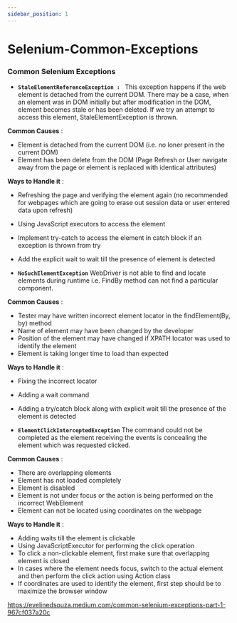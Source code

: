 ```yaml
---
sidebar_position: 1
---
```


# Selenium-Common-Exceptions

### Common Selenium Exceptions

- **`StaleElementReferenceException : `** This exception happens if the web element is detached from the current DOM. There may be a case, when an element was in DOM initially but after modification in the DOM, element becomes stale or has been deleted. If we try an attempt to access this element, StaleElementException is thrown.

**Common Causes** :

- Element is detached from the current DOM (i.e. no loner present in the current DOM)
- Element has been delete from the DOM (Page Refresh or User navigate away from the page or element is replaced with identical attributes)

**Ways to Handle it** :

- Refreshing the page and verifying the element again (no recommended for webpages which are going to erase out session data or user entered data upon refresh)
- Using JavaScript executors to access the element
- Implement try-catch to access the element in catch block if an exception is thrown from try
- Add the explicit wait to wait till the presence of element is detected

- **`NoSuchElementException`** WebDriver is not able to find and locate elements during runtime i.e. FindBy method can not find a particular component.

**Common Causes** :

- Tester may have written incorrect element locator in the findElement(By, by) method
- Name of element may have been changed by the developer
- Position of the element may have changed if XPATH locator was used to identify the element
- Element is taking longer time to load than expected

**Ways to Handle it** :

- Fixing the incorrect locator
- Adding a wait command
- Adding a try/catch block along with explicit wait till the presence of the element is detected

- **`ElementClickInterceptedException`** The command could not be completed as the element receiving the events is concealing the element which was requested clicked.

**Common Causes** :

- There are overlapping elements
- Element has not loaded completely
- Element is disabled
- Element is not under focus or the action is being performed on the incorrect WebElement
- Element can not be located using coordinates on the webpage

**Ways to Handle it** :

- Adding waits till the element is clickable
- Using JavaScriptExecutor for performing the click operation
- To click a non-clickable element, first make sure that overlapping element is closed
- In cases where the element needs focus, switch to the actual element and then perform the click action using Action class
- If coordinates are used to identify the element, first step should be to maximize the browser window

https://evelinedsouza.medium.com/common-selenium-exceptions-part-1-967cf037a20c
